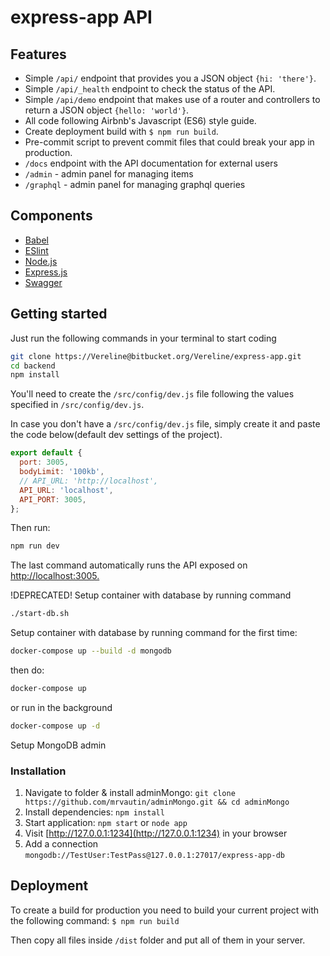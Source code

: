 # express-app API

## Features

* Simple `/api/` endpoint that provides you a JSON object `{hi: 'there'}`.
* Simple `/api/_health` endpoint to check the status of the API.
* Simple `/api/demo` endpoint that makes use of a router and controllers to return a JSON object `{hello: 'world'}`.
* All code following Airbnb's Javascript (ES6) style guide.
* Create deployment build with `$ npm run build`.
* Pre-commit script to prevent commit files that could break your app in production.
* `/docs` endpoint with the API documentation for external users
* `/admin` - admin panel for managing items
* `/graphql` - admin panel for managing graphql queries

## Components

* [Babel](https://babeljs.io/)
* [ESlint](https://eslint.org/)
* [Node.js](https://nodejs.org/en/)
* [Express.js](http://expressjs.com/)
* [Swagger](https://swagger.io/)

## Getting started

Just run the following commands in your terminal to start coding

```bash
git clone https://Vereline@bitbucket.org/Vereline/express-app.git
cd backend
npm install
```

You'll need to create the `/src/config/dev.js` file following the values specified in `/src/config/dev.js`.

In case you don't have a `/src/config/dev.js` file, simply create it and paste the code below(default dev settings of the project).

```js
export default {
  port: 3005,
  bodyLimit: '100kb',
  // API_URL: 'http://localhost',
  API_URL: 'localhost',
  API_PORT: 3005,
};
```

Then run:

```bash
npm run dev
```

The last command automatically runs the API exposed on <http://localhost:3005.>

!DEPRECATED! Setup container with database by running command

```bash
./start-db.sh
```

Setup container with database by running command for the first time:

```bash
docker-compose up --build -d mongodb
```

then do:

```bash
docker-compose up
```

or run in the background

```bash
docker-compose up -d
```

Setup MongoDB admin

### Installation

1. Navigate to folder & install adminMongo: `git clone https://github.com/mrvautin/adminMongo.git && cd adminMongo`
2. Install dependencies: `npm install`
3. Start application: `npm start` or `node app`
4. Visit [http://127.0.0.1:1234](http://127.0.0.1:1234) in your browser
5. Add a connection `mongodb://TestUser:TestPass@127.0.0.1:27017/express-app-db`
## Deployment

To create a build for production you need to build your current project with the following command:
`$ npm run build`

Then copy all files inside `/dist` folder and put all of them in your server.

